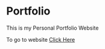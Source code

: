 # Portfolio
This is my Personal Portfolio Website

To go to website [Click Here](https://jatin2712.github.io/Portfolio/) 
